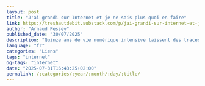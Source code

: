 ```yaml
---
layout: post
title: "J'ai grandi sur Internet et je ne sais plus quoi en faire"
link: https://treshautdebit.substack.com/p/jai-grandi-sur-internet-et-je-ne
author: "Arnaud Pessey"
published_date: "30/07/2025"
description: "Quinze ans de vie numérique intensive laissent des traces, et aujourd'hui, je commence à faire les comptes. Et je ne crois pas être le seul..."
language: "fr"
categories: "Liens"
tags: "internet"
og-tags: "internet"
date: "2025-07-31T16:43:25+02:00"
permalink: /:categories/:year/:month/:day/:title/
---
```

